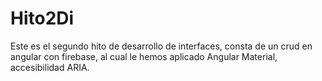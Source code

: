 # Hito2Di
Este es el segundo hito de desarrollo de interfaces, consta de un crud en angular con firebase,
al cual le hemos aplicado Angular Material, accesibilidad ARIA.
